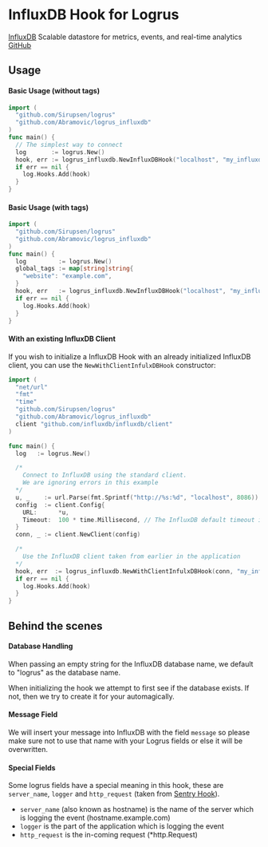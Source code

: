 # InfluxDB Hook for Logrus

[InfluxDB](https://influxdb.com) Scalable datastore for metrics, events, and real-time analytics
[GitHub](https://github.com/influxdb/influxdb)

## Usage

#### Basic Usage (without tags)

```go
import (
  "github.com/Sirupsen/logrus"
  "github.com/Abramovic/logrus_influxdb"
)
func main() {
  // The simplest way to connect
  log       := logrus.New()
  hook, err := logrus_influxdb.NewInfluxDBHook("localhost", "my_influxdb_database", nil)
  if err == nil {
    log.Hooks.Add(hook)
  }
}
```

#### Basic Usage (with tags)

```go
import (
  "github.com/Sirupsen/logrus"
  "github.com/Abramovic/logrus_influxdb"
)
func main() {
  log         := logrus.New()
  global_tags := map[string]string{
    "website": "example.com",
  }
  hook, err   := logrus_influxdb.NewInfluxDBHook("localhost", "my_influxdb_database", global_tags)
  if err == nil {
    log.Hooks.Add(hook)
  }
}

```

#### With an existing InfluxDB Client

If you wish to initialize a InfluxDB Hook with an already initialized InfluxDB client, you can use the `NewWithClientInfulxDBHook` constructor:

```go
import (
  "net/url"
  "fmt"
  "time"
  "github.com/Sirupsen/logrus"
  "github.com/Abramovic/logrus_influxdb"
  client "github.com/influxdb/influxdb/client"
)

func main() {
  log   := logrus.New()

  /*
    Connect to InfluxDB using the standard client.
    We are ignoring errors in this example
  */
  u, _    := url.Parse(fmt.Sprintf("http://%s:%d", "localhost", 8086)) // default localhost and 8086 port for InfluxDB
  config  := client.Config{
    URL:      *u,
    Timeout:  100 * time.Millisecond, // The InfluxDB default timeout is 0. In this example we're using 100ms.
  }
  conn, _ := client.NewClient(config)

  /*
    Use the InfluxDB client taken from earlier in the application
  */
  hook, err  := logrus_influxdb.NewWithClientInfulxDBHook(conn, "my_influxdb_database", nil)  // no default tags in this example
  if err == nil {
    log.Hooks.Add(hook)
  }
}
```

## Behind the scenes

#### Database Handling

When passing an empty string for the InfluxDB database name, we default to "logrus" as the database name.

When initializing the hook we attempt to first see if the database exists. If not, then we try to create it for your automagically.

#### Message Field

We will insert your message into InfluxDB with the field `message` so please make sure not to use that name with your Logrus fields or else it will be overwritten. 

#### Special Fields

Some logrus fields have a special meaning in this hook, these are `server_name`, `logger` and `http_request`  (taken from [Sentry Hook](https://github.com/evalphobia/logrus_sentry)).

- `server_name` (also known as hostname) is the name of the server which is logging the event (hostname.example.com)
- `logger` is the part of the application which is logging the event
- `http_request` is the in-coming request (*http.Request)
